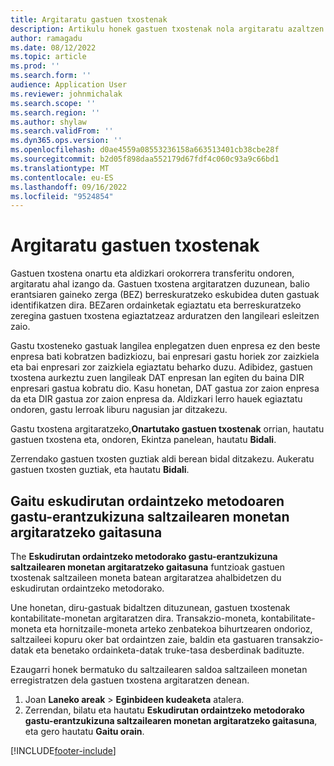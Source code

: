 ```yaml
---
title: Argitaratu gastuen txostenak
description: Artikulu honek gastuen txostenak nola argitaratu azaltzen du.
author: ramagadu
ms.date: 08/12/2022
ms.topic: article
ms.prod: ''
ms.search.form: ''
audience: Application User
ms.reviewer: johnmichalak
ms.search.scope: ''
ms.search.region: ''
ms.author: shylaw
ms.search.validFrom: ''
ms.dyn365.ops.version: ''
ms.openlocfilehash: d0ae4559a08553236158a663513401cb38cbe28f
ms.sourcegitcommit: b2d05f898daa552179d67fdf4c060c93a9c66bd1
ms.translationtype: MT
ms.contentlocale: eu-ES
ms.lasthandoff: 09/16/2022
ms.locfileid: "9524854"
---
```

# <a name="post-expense-reports"></a>Argitaratu gastuen txostenak

Gastuen txostena onartu eta aldizkari orokorrera transferitu ondoren, argitaratu ahal izango da. Gastuen txostena argitaratzen duzunean, balio erantsiaren gaineko zerga (BEZ) berreskuratzeko eskubidea duten gastuak identifikatzen dira. BEZaren ordainketak egiaztatu eta berreskuratzeko zeregina gastuen txostena egiaztatzeaz arduratzen den langileari esleitzen zaio.

Gastu txosteneko gastuak langilea enplegatzen duen enpresa ez den beste enpresa bati kobratzen badizkiozu, bai enpresari gastu horiek zor zaizkiela eta bai enpresari zor zaizkiela egiaztatu beharko duzu. Adibidez, gastuen txostena aurkeztu zuen langileak DAT enpresan lan egiten du baina DIR enpresari gastua kobratu dio. Kasu honetan, DAT gastua zor zaion enpresa da eta DIR gastua zor zaion enpresa da. Aldizkari lerro hauek egiaztatu ondoren, gastu lerroak liburu nagusian jar ditzakezu.

Gastu txostena argitaratzeko,**Onartutako gastuen txostenak** orrian, hautatu gastuen txostena eta, ondoren, Ekintza panelean, hautatu **Bidali**.

Zerrendako gastuen txosten guztiak aldi berean bidal ditzakezu. Aukeratu gastuen txosten guztiak, eta hautatu **Bidali**.

## <a name="enable-the-ability-to-post-expense-liability-in-vendor-currency-for-cash-payment-method-feature"></a>Gaitu eskudirutan ordaintzeko metodoaren gastu-erantzukizuna saltzailearen monetan argitaratzeko gaitasuna

The **Eskudirutan ordaintzeko metodorako gastu-erantzukizuna saltzailearen monetan argitaratzeko gaitasuna** funtzioak gastuen txostenak saltzaileen moneta batean argitaratzea ahalbidetzen du eskudirutan ordaintzeko metodorako.

Une honetan, diru-gastuak bidaltzen dituzunean, gastuen txostenak kontabilitate-monetan argitaratzen dira. Transakzio-moneta, kontabilitate-moneta eta hornitzaile-moneta arteko zenbatekoa bihurtzearen ondorioz, saltzaileei kopuru oker bat ordaintzen zaie, baldin eta gastuaren transakzio-datak eta benetako ordainketa-datak truke-tasa desberdinak badituzte.

Ezaugarri honek bermatuko du saltzailearen saldoa saltzaileen monetan erregistratzen dela gastuen txostena argitaratzen denean.

1. Joan **Laneko areak** \> **Eginbideen kudeaketa** atalera.
2. Zerrendan, bilatu eta hautatu **Eskudirutan ordaintzeko metodorako gastu-erantzukizuna saltzailearen monetan argitaratzeko gaitasuna**, eta gero hautatu **Gaitu orain**.

[!INCLUDE[footer-include](../includes/footer-banner.md)]
